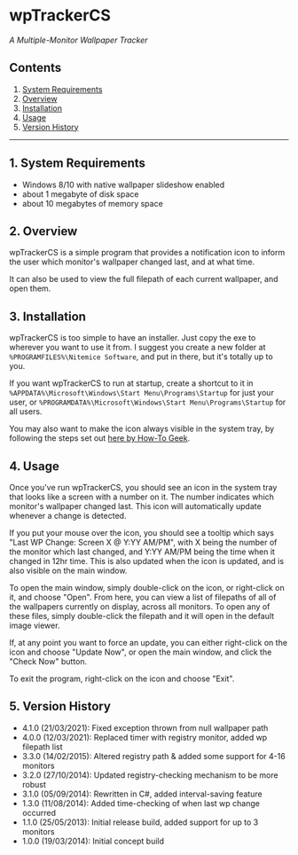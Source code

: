 ﻿# wpTrackerCS

*A Multiple-Monitor Wallpaper Tracker*  
  
## Contents

1. [System Requirements](#1-system-requirements)
2. [Overview](#2-overview)
3. [Installation](#3-installation)
4. [Usage](#4-usage)
5. [Version History](#5-version-history)

-------

## 1. System Requirements

- Windows 8/10 with native wallpaper slideshow enabled
- about 1 megabyte of disk space
- about 10 megabytes of memory space

## 2. Overview

wpTrackerCS is a simple program that provides a notification icon to inform
the user which monitor's wallpaper changed last, and at what time.

It can also be used to view the full filepath of each current wallpaper, and
open them.

## 3. Installation

wpTrackerCS is too simple to have an installer. Just copy the exe to wherever
you want to use it from. I suggest you create a new folder at
`%PROGRAMFILES%\Nitemice Software`, and put in there, but it's totally up to
you.

If you want wpTrackerCS to run at startup, create a shortcut to it in
`%APPDATA%\Microsoft\Windows\Start Menu\Programs\Startup`
for just your user, or
`%PROGRAMDATA%\Microsoft\Windows\Start Menu\Programs\Startup` for all users.

You may also want to make the icon always visible in the system tray, by
following the steps set out
[here by How-To Geek](http://www.howtogeek.com/75510/beginner-how-to-customize-and-tweak-your-system-tray-icons-in-windows-7/).

## 4. Usage

Once you've run wpTrackerCS, you should see an icon in the system tray that
looks like a screen with a number on it. The number indicates which monitor's
wallpaper changed last. This icon will automatically update whenever a change
is detected.

If you put your mouse over the icon, you should see a tooltip which says
"Last WP Change: Screen X @ Y:YY AM/PM", with X being the number of the monitor
which last changed, and Y:YY AM/PM being the time when it changed in 12hr time.
This is also updated when the icon is updated, and is also visible on the main
window.

To open the main window, simply double-click on the icon, or right-click on
it, and choose "Open". From here, you can view a list of filepaths of all of
the wallpapers currently on display, across all monitors. To open any of these
files, simply double-click the filepath and it will open in the default image
viewer.

If, at any point you want to force an update, you can either right-click on the
icon and choose "Update Now", or open the main window, and click the "Check
Now" button.

To exit the program, right-click on the icon and choose "Exit".

## 5. Version History
  
- 4.1.0 (21/03/2021): Fixed exception thrown from null wallpaper path
- 4.0.0 (12/03/2021): Replaced timer with registry monitor, added wp filepath list
- 3.3.0 (14/02/2015): Altered registry path & added some support for 4-16 monitors
- 3.2.0 (27/10/2014): Updated registry-checking mechanism to be more robust  
- 3.1.0 (05/09/2014): Rewritten in C#, added interval-saving feature  
- 1.3.0 (11/08/2014): Added time-checking of when last wp change occurred  
- 1.1.0 (25/05/2013): Initial release build, added support for up to 3 monitors  
- 1.0.0 (19/03/2014): Initial concept build  
